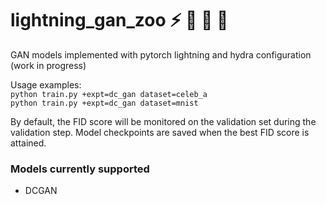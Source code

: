 # lightning_gan_zoo :zap: :elephant: :penguin: :panda_face:
GAN models implemented with pytorch lightning and hydra configuration (work in progress)

Usage examples:<br/>
```python train.py +expt=dc_gan dataset=celeb_a```<br/>
```python train.py +expt=dc_gan dataset=mnist```

By default, the FID score will be monitored on the validation set during the validation step. Model checkpoints are saved when the best FID score is attained.

### Models currently supported
- DCGAN
